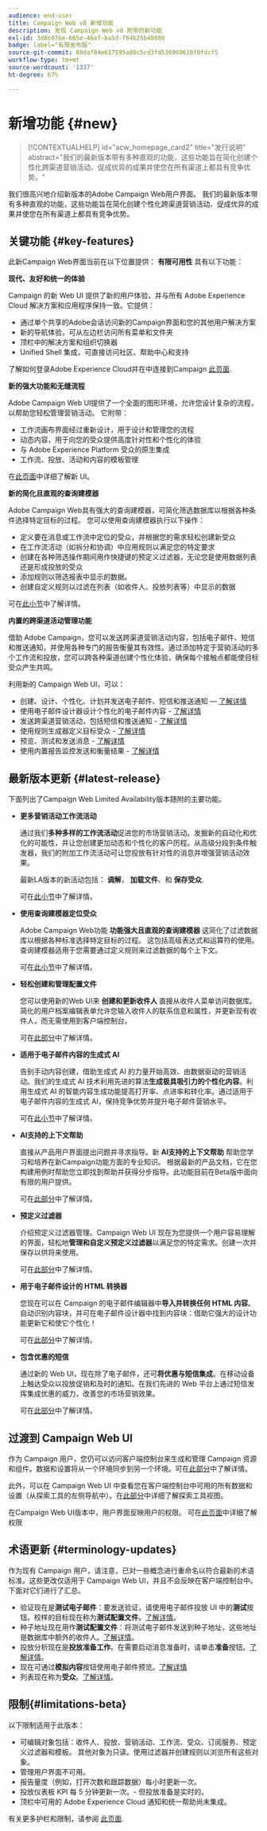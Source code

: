 ```yaml
---
audience: end-user
title: Campaign Web v8 新增功能
description: 发现 Campaign Web v8 附带的新功能
exl-id: 3d8c07be-665e-46af-ba5d-f04b25b40880
badge: label="有限发布版"
source-git-commit: 88daf84e617595a80c5cd3fd536969618f0fdcf5
workflow-type: tm+mt
source-wordcount: '1337'
ht-degree: 67%

---
```



# 新增功能 {#new}

>[!CONTEXTUALHELP]
>id="acw_homepage_card2"
>title="发行说明"
>abstract="我们的最新版本带有多种直观的功能，这些功能旨在简化创建个性化跨渠道营销活动、促成优异的成果并使您在所有渠道上都具有竞争优势。"


我们很高兴地介绍新版本的Adobe Campaign Web用户界面。 我们的最新版本带有多种直观的功能，这些功能旨在简化创建个性化跨渠道营销活动、促成优异的成果并使您在所有渠道上都具有竞争优势。

## 关键功能 {#key-features}

此新Campaign Web界面当前在以下位置提供： **有限可用性** 具有以下功能：

**现代、友好和统一的体验**

Campaign 的新 Web UI 提供了新的用户体验，并与所有 Adobe Experience Cloud 解决方案和应用程序保持一致。它提供：

* 通过单个共享的Adobe会话访问新的Campaign界面和您的其他用户解决方案
* 新的导航体验，可从左边栏访问所有菜单和文件夹
* 顶栏中的解决方案和组织切换器
* Unified Shell 集成，可直接访问社区、帮助中心和支持

了解如何登录Adobe Experience Cloud并在中连接到Campaign [此页面](../get-started/connect-to-campaign.md).


**新的强大功能和无缝流程**

Adobe Campaign Web UI提供了一个全面的图形环境，允许您设计复杂的流程，以帮助您轻松管理营销活动。 它附带：

* 工作流画布界面经过重新设计，用于设计和管理您的流程
* 动态内容，用于向您的受众提供高度针对性和个性化的体验
* 与 Adobe Experience Platform 受众的原生集成
* 工作流、投放、活动和内容的模板管理

在[此页面](../get-started/user-interface.md)中详细了解新 UI。

**新的简化且直观的查询建模器**

Adobe Campaign Web具有强大的查询建模器，可简化筛选数据库以根据各种条件选择特定目标的过程。 您可以使用查询建模器执行以下操作：

* 定义要在消息或工作流中定位的受众，并根据您的需求轻松创建新受众
* 在工作流活动（如拆分和协调）中应用规则以满足您的特定要求
* 创建在各种筛选操作期间用作快捷键的预定义过滤器，无论您是使用数据列表还是形成投放的受众
* 添加规则以筛选报表中显示的数据。
* 创建自定义规则以过滤在列表（如收件人、投放列表等）中显示的数据

可在[此小节](../query/query-modeler-overview.md)中了解详情。


**内置的跨渠道活动管理功能**

借助 Adobe Campaign，您可以发送跨渠道营销活动内容，包括电子邮件、短信和推送通知，并使用各种专门的报告衡量其有效性。通过添加特定于营销活动的多个工作流和投放，您可以跨各种渠道创建个性化体验，确保每个接触点都能使目标受众产生共鸣。

利用新的 Campaign Web UI，可以：

* 创建、设计、个性化、计划并发送电子邮件、短信和推送通知 —  [了解详情](../msg/gs-messages.md)
* 使用电子邮件设计器设计个性化的电子邮件内容 - [了解详情](../content/edit-content.md)
* 发送跨渠道营销活动，包括短信和推送通知 - [了解详情](../workflows/activities/channels.md)
* 使用规则生成器定义目标受众 - [了解详情](../audience/about-recipients.md)
* 预览、测试和发送消息 - [了解详情](../monitor/prepare-send.md)
* 使用内置报告监控发送和衡量结果 - [了解详情](../reporting/delivery-reports.md)


## 最新版本更新 {#latest-release}

下面列出了Campaign Web Limited Availability版本随附的主要功能。

* **更多营销活动工作流活动**

  通过我们&#x200B;**多种多样的工作流活动**&#x200B;促进您的市场营销活动。发掘新的自动化和优化的可能性，并让您创建更加动态和个性化的客户历程。从高级分段到条件触发器，我们的附加工作流活动可让您投放有针对性的消息并增强营销活动效果。

  最新LA版本的新活动包括： **调解**， **加载文件**、和 **保存受众**.

  可在[此小节](../workflows/gs-workflows.md)中了解详情。


* **使用查询建模器定位受众**

  Adobe Campaign Web功能 **功能强大且直观的查询建模器** 这简化了过滤数据库以根据各种标准选择特定目标的过程。 这包括高级表达式和运算符的使用。查询建模器适用于您需要通过定义规则来过滤数据的每个上下文。

  可在[此小节](../query/query-modeler-overview.md)中了解详情。

* **轻松创建和管理配置文件**

  您可以使用新的Web UI来 **创建和更新收件人** 直接从收件人菜单访问数据库。 简化的用户档案编辑表单允许您输入收件人的联系信息和属性，并更新现有收件人，而无需使用到客户端控制台。

  可在[此部分](../audience/about-recipients.md)中了解详情。

<!--
* Adobe Experience Manager (AEM) Integration
    
    With our AEM integration extended to web UI, you can easily manage assets and synchronize full HTML templates, empowering you to create captivating digital experiences without any hassle. 
    
    Elevate and streamline your content management capabilities on the web UI with this integration to boost productivity.
-->

* **适用于电子邮件内容的生成式 AI**

  告别手动内容创建，借助生成式 AI 的力量开始高效、由数据驱动的营销活动。我们的生成式 AI 技术利用先进的算法&#x200B;**生成极具吸引力的个性化内容**。利用生成式 AI 的智能内容生成功能提高打开率、点进率和转化率。通过适用于电子邮件内容的生成式 AI，保持竞争优势并提升电子邮件营销水平。

  可在[此小节](../content/generative-gs.md)中了解详情。


* **AI支持的上下文帮助**

  直接从产品用户界面提出问题并寻求指导。新 **AI支持的上下文帮助** 帮助您学习和培养在新Campaign功能方面的专业知识。 根据最新的产品文档，它在您构建用例时帮助您立即找到帮助并获得分步指导。此功能目前在Beta版中面向有限的用户提供。

  可在[此部分](../get-started/using-ai.md)中了解详情。

* **预定义过滤器**

  介绍预定义过滤器管理。Campaign Web UI 现在为您提供一个用户容易理解的界面，轻松地&#x200B;**管理和自定义预定义过滤器**&#x200B;以满足您的特定需求。创建一次并保存以供将来使用。

  可在[此部分](../get-started/predefined-filters.md)中了解详情。

* **用于电子邮件设计的 HTML 转换器**

  您现在可以在 Campaign 的电子邮件编辑器中&#x200B;**导入并转换任何 HTML 内容**。自动识别内容块，并可在电子邮件设计器中找到内容块：借助它强大的设计功能更新它和使它个性化！

  可在[此部分](../content/existing-content.md)中了解详情。


* **包含优惠的短信**

  通过新的 Web UI，现在除了电子邮件，还可&#x200B;**将优惠与短信集成**。在移动设备上触达受众以投放促销和及时的通知。在我们先进的 Web 平台上通过短信发挥集成优惠的威力，改善您的市场营销效果。

  可在[此部分](../content/offers.md)中了解详情。

## 过渡到 Campaign Web UI

作为 Campaign 用户，您仍可以访问客户端控制台来生成和管理 Campaign 资源和组件。数据和设置将从一个环境同步到另一个环境。可在[此部分](../get-started/get-started.md#about-campaign-client-consoleac-client)中了解详情。

此外，可以在 Campaign Web UI 中查看您在客户端控制台中可用的所有数据和设置（从探索工具的左侧导航中）。在[此部分](../get-started/user-interface.md#explorer-user-interface-explorer)中详细了解探索工具视图。

在Campaign Web UI版本中，用户界面反映用户的权限。 可在[此页面](../get-started/permissions.md)中详细了解权限

## 术语更新 {#terminology-updates}

作为现有 Campaign 用户，请注意，已对一些概念进行重命名以符合最新的术语标准。这些更改仅适用于 Campaign Web UI，并且不会反映在客户端控制台中。下面对它们进行了汇总。

* 验证现在是&#x200B;**测试电子邮件**：要发送验证，请使用电子邮件投放 UI 中的&#x200B;**测试**&#x200B;按钮。校样的目标现在称为&#x200B;**测试配置文件**。[了解详情](../preview-test/test-deliveries.md)。
* 种子地址现在用作&#x200B;**测试配置文件**：将测试电子邮件发送到种子地址，这些地址是数据库中额外的收件人。[了解详情](../preview-test/test-deliveries.md)。
* 投放分析现在是&#x200B;**投放准备工作**。在需要启动消息准备时，请单击&#x200B;**准备**&#x200B;按钮。[了解详情](../monitor/prepare-send.md)。
* 现在可通过&#x200B;**模拟内容**&#x200B;按钮使用电子邮件预览。[了解详情](../preview-test/preview-test.md)
* 列表现在称为&#x200B;**受众**。[了解详情](../audience/about-recipients.md)。

## 限制{#limitations-beta}

以下限制适用于此版本：

* 可编辑对象包括：收件人、投放、营销活动、工作流、受众、订阅服务、预定义过滤器和模板。 其他对象为只读。使用过滤器并创建规则以浏览所有这些对象。
* 管理用户界面不可用。
* 报告量度（例如，打开次数和跟踪数据）每小时更新一次。
* 投放仪表板 KPI 每 5 分钟更新一次。- 但投放准备是实时的。
* 顶栏中可用的 Adobe Experience Cloud 通知和统一帮助尚未集成。

有关更多护栏和限制，请参阅 [此页面](../get-started/guardrails.md).